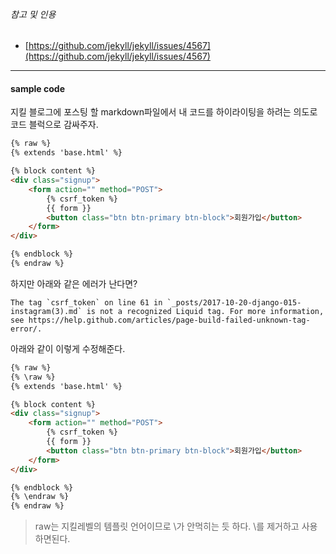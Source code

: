 ###### 참고 및 인용

- [https://github.com/jekyll/jekyll/issues/4567](https://github.com/jekyll/jekyll/issues/4567)

<hr>

#### sample code

지킬 블로그에 포스팅 할 markdown파일에서 내 코드를 하이라이팅을 하려는 의도로 코드 블럭으로 감싸주자.

```html
{% raw %}
{% extends 'base.html' %}

{% block content %}
<div class="signup">
    <form action="" method="POST">
        {% csrf_token %}
        {{ form }}
        <button class="btn btn-primary btn-block">회원가입</button>
    </form>
</div>

{% endblock %}
{% endraw %}
```

하지만 아래와 같은 에러가 난다면?

```
The tag `csrf_token` on line 61 in `_posts/2017-10-20-django-015-instagram(3).md` is not a recognized Liquid tag. For more information, see https://help.github.com/articles/page-build-failed-unknown-tag-error/.
```

아래와 같이 이렇게 수정해준다. 

```html
{% raw %}
{% \raw %}
{% extends 'base.html' %}

{% block content %}
<div class="signup">
    <form action="" method="POST">
        {% csrf_token %}
        {{ form }}
        <button class="btn btn-primary btn-block">회원가입</button>
    </form>
</div>

{% endblock %}
{% \endraw %}
{% endraw %}
```

> raw는 지킬레벨의 템플릿 언어이므로 \가 안먹히는 듯 하다. \를 제거하고 사용하면된다.